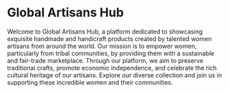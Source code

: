 <h1>Global Artisans Hub</h1>
<p>Welcome to Global Artisans Hub, a platform dedicated to showcasing exquisite handmade and handicraft products created by talented women artisans from around the world. Our mission is to empower women, particularly from tribal communities, by providing them with a sustainable and fair-trade marketplace. Through our platform, we aim to preserve traditional crafts, promote economic independence, and celebrate the rich cultural heritage of our artisans. Explore our diverse collection and join us in supporting these incredible women and their communities.</p>
